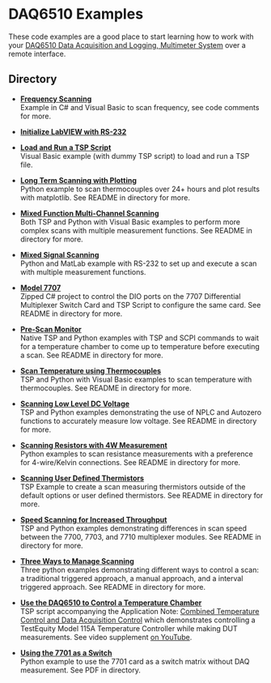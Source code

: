 # DAQ6510 Examples

These code examples are a good place to start learning how to work with your [DAQ6510 Data Acquisition and Logging, Multimeter System](https://www.tek.com/en/products/keithley/digital-multimeter/keithley-daq6510) over a remote interface. 

## Directory

[comment]: **[Instrument](./directory)**  

* **[Frequency Scanning](./Frequency_Scanning/)**  
Example in C# and Visual Basic to scan frequency, see code comments for more. 

* **[Initialize LabVIEW with RS-232](./LabVIEW_Initialize_with_RS232_Option/)**  

* **[Load and Run a TSP Script](./Load_and_Run_a_TSP_Script_File/)**  
Visual Basic example (with dummy TSP script) to load and run a TSP file.

* **[Long Term Scanning with Plotting](./Long_Term_Scan_with_Plotting/)**  
Python example to scan thermocouples over 24+ hours and plot results with matplotlib. See README in directory for more.

* **[Mixed Function Multi-Channel Scanning](./Mixed_Function_Multi-Channel_Scanning/)**  
Both TSP and Python with Visual Basic examples to perform more complex scans with multiple measurement functions. See README in directory for more. 

* **[Mixed Signal Scanning](./Mixed_Signal_Scanning/)**  
Python and MatLab example with RS-232 to set up and execute a scan with multiple measurement functions. 

* **[Model 7707](./Model_7707/)**  
Zipped C# project to control the DIO ports on the 7707 Differential Multiplexer Switch Card and TSP Script to configure the same card. See README in directory for more.

* **[Pre-Scan Monitor](./Pre-Scan_Monitor/)**  
Native TSP and Python examples with TSP and SCPI commands to wait for a temperature chamber to come up to temperature before executing a scan. See README in directory for more. 

* **[Scan Temperature using Thermocouples](./Scan_Temperaure_Using_Thermocouples/)**  
TSP and Python with Visual Basic examples to scan temperature with thermocouples. See README in directory for more. 

* **[Scanning Low Level DC Voltage](./Scanning_Low_Level_DC_Voltage/)**  
TSP and Python examples demonstrating the use of NPLC and Autozero functions to accurately measure low voltage. See README in directory for more. 

* **[Scanning Resistors with 4W Measurement](./Scanning_Resistors_Using_4W_Measurement/)**  
Python examples to scan resistance measurements with a preference for 4-wire/Kelvin connections. See README in directory for more. 

* **[Scanning User Defined Thermistors](./Scanning_User_Defined_Thermistors/)**  
TSP Example to create a scan measuring thermistors outside of the default options or user defined thermistors. See README in directory for more. 

* **[Speed Scanning for Increased Throughput](./Speed_Scanning_for_Increased_Test_Throughput/)**  
TSP and Python examples demonstrating differences in scan speed between the 7700, 7703, and 7710 multiplexer modules. See README in directory for more. 

* **[Three Ways to Manage Scanning](./Three_Ways_To_Manage_Scanning/)**  
Three python examples demonstrating different ways to control a scan: a traditional triggered approach, a manual approach, and a interval triggered approach. See README in directory for more. 

* **[Use the DAQ6510 to Control a Temperature Chamber](./Use_the_DAQ6510_to_Control_a_Temperature_Chamber/)**  
TSP script accompanying the Application Note: [Combined Temperature Control and Data Acquisition Control](https://www.tek.com/documents/how-guide/combined-temperature-control-and-data-acquisition-control) which demonstrates controlling a TestEquity Model 115A Temperature Controller while making DUT measurements. See video supplement [on YouTube](https://youtu.be/za0dFierQkI).

* **[Using the 7701 as a Switch](./Using%20the%20Model%207701%20Multiplexer%20in%20a%20Switching-Only%20Application/)**  
Python example to use the 7701 card as a switch matrix without DAQ measurement. See PDF in directory. 
